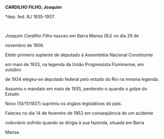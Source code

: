 **CARDILHO FILHO, Joaquim**



\*dep. fed. RJ 1935-1937.



 



*Joaquim Cardilho Filho* nasceu em Barra Mansa (RJ) no dia 29 de

novembro de 1906.



Eleito primeiro suplente de deputado à Assembléia Nacional Constituinte

em maio de 1933, na legenda da União Progressista Fluminense, em outubro

de 1934 elegeu-se deputado federal pelo estado do Rio na mesma legenda.

Assumiu o mandato em maio de 1935, perdendo-o quando o golpe do Estado

Novo (10/11/1937) suprimiu os órgãos legislativos do país.



Faleceu no dia 14 de fevereiro de 1952 em conseqüência de um acidente

rodoviário sofrido quando se dirigia à sua fazenda, situada em Barra

Mansa.



 



 



